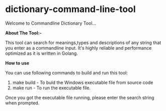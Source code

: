 # dictionary-command-line-tool

Welcome to Commandline Dictionary Tool...

**About The Tool:-**

This tool can search for meanings,types and descriptions of any string that you enter as a commandline input. It's highly reliable and performance optimized as it is written in Golang.

**How to use**

You can use following commands to build and run this tool:

1. make build - To buld the Windows executable file from source code
2. make run - To run the executable file.

Once you got the executable file running, please enter the search string when prompted.
